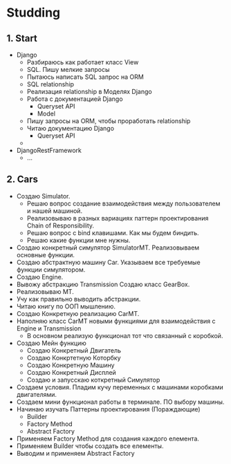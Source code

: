 # Studding

## 1. Start ##
   - Django
     - Разбираюсь как работает класс View
     - SQL. Пишу мелкие запросы
     - Пытаюсь написать SQL запрос на ORM
     - SQL relationship
     - Реализация relationship в Моделях Django
     - Работа с документацией Django
         - Queryset API
         - Model
      - Пишу запросы на ORM, чтобы проработать relationship
      - Читаю документацию Django
         - Queryset API
      - 
   - DjangoRestFramework
      - ...
## 2. Cars ##
   - Создаю Simulator. 
      - Решаю вопрос создание взаимодействия между пользователем и нашей машиной.
      - Реализовываю в разных вариациях паттерн проектирования Chain of Responsibility.
      - Решаю вопрос с bind клавишами. Как мы будем биндить.
      - Решаю какие функции мне нужны.
   - Создаю конкретный симулятор SimulatorMT. Реализовываем основные функции.
   - Создаю абстрактную машину Car. Указываем все требуемые функции симулятором.
   - Создаю Engine. 
   - Вывожу абстракцию Transmission Создаю класс GearBox.
   - Реализовываю МТ.
   - Учу как правильно выводить абстракции.
   - Читаю книгу по ООП мышлению.
   - Создаю Конкретную реализацию CarMT.
   - Наполняю класс CarMT новыми функциями для взаимодействия с Engine и Transmission
       - В основном реализую функционал тот что связанный с коробкой.
   - Создаю Мейн функцию
       - Создаю Конкретный Двигатель
       - Создаю Конкртетную Которбку
       - Создаю Конкретную Машину
       - Создаю Конкретный Дисплей
       - Создаю и запусскаю коткретный Симулятор
   - Создаем условия. Пладим кучу переменных с машинами коробками двигателями.
   - Создаем мини функционал работы в терминале. ПО выбору машины.
   - Начинаю изучать Паттерны проектирования (Пораждающие)
       - Builder
       - Factory Method
       - Abstract Factory
   - Применяем Factory Method для создания каждого елемента.
   - Применяем Builder чтобы создать все елементы.
   - Выводим и применяем Abstract Factory